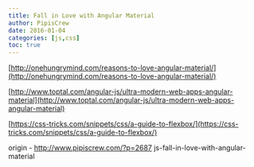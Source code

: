 ```yaml
---
title: Fall in Love with Angular Material
author: PipisCrew
date: 2016-01-04
categories: [js,css]
toc: true
---
```


[http://onehungrymind.com/reasons-to-love-angular-material/](http://onehungrymind.com/reasons-to-love-angular-material/)

[http://www.toptal.com/angular-js/ultra-modern-web-apps-angular-material](http://www.toptal.com/angular-js/ultra-modern-web-apps-angular-material)

[https://css-tricks.com/snippets/css/a-guide-to-flexbox/](https://css-tricks.com/snippets/css/a-guide-to-flexbox/)

origin - http://www.pipiscrew.com/?p=2687 js-fall-in-love-with-angular-material